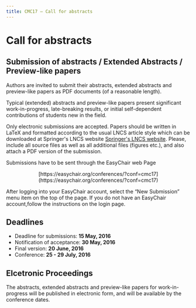 ```yaml
---
title: CMC17 – Call for abstracts
---
```


Call for abstracts
======================

Submission of abstracts / Extended Abstracts / Preview-like papers
-----------------------------------------------------------------------------------

Authors are  invited to submit their abstracts, extended abstracts and preview-like
papers as PDF documents (of a reasonable length). 

Typical  (extended)  abstracts  and  preview-like  papers  present  significant 
work-in-progress, late-breaking results,  or  initial  self-dependent contributions
of students new in the field.

Only electronic submissions are accepted. Papers should be written in LaTeX and
formatted according to the usual  LNCS article style which can be downloaded at
Springer's  LNCS  website  [Springer's LNCS website](http://www.springer.com/lncs). 
Please, include all source files as well as  all additional files (figures etc.),
and also attach a PDF version of the submission.

Submissions have to be sent through the EasyChair web Page

<p style="text-align: center;">[https://easychair.org/conferences/?conf=cmc17](https://easychair.org/conferences/?conf=cmc17)</p>

After logging  into your  EasyChair  account, select  the “New Submission” menu 
item on the top of the page. If you do not have an EasyChair account,follow the 
instructions on the login page.

Deadlines
-----------

* Deadline for submissions:       **15 May, 2016**
* Notification of acceptance:     **30 May, 2016**
* Final version:                  **20 June, 2016**
* Conference:                     **25 - 29 July, 2016**

Elcetronic Proceedings
---------------------------

The abstracts, extended abstracts and preview-like papers for work-in-progress
will be published in electronic form, and will be available by the conference
dates.
